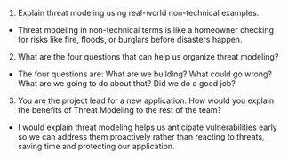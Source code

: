 1. Explain threat modeling using real-world non-technical examples.
  * Threat modeling in non-technical terms is like a homeowner checking for risks like fire, floods, or burglars before disasters happen.
2. What are the four questions that can help us organize threat modeling?
  * The four questions are: What are we building? What could go wrong? What are we going to do about that? Did we do a good job?
3. You are the project lead for a new application. How would you explain the benefits of Threat Modeling to the rest of the team?
  * I would explain threat modeling helps us anticipate vulnerabilities early so we can address them proactively rather than reacting to threats, saving time and protecting our application.
